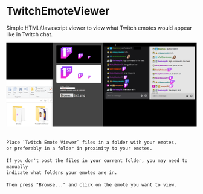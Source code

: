 # TwitchEmoteViewer
Simple HTML/Javascript viewer to view what Twitch emotes would appear like in Twitch chat.

<img src="https://github.com/warrenarea/TwitchEmoteViewer/blob/main/HowTo.png"></img>

```

Place `Twitch Emote Viewer` files in a folder with your emotes,
or preferably in a folder in proximity to your emotes. 

If you don't post the files in your current folder, you may need to manually
indicate what folders your emotes are in. 

Then press "Browse..." and click on the emote you want to view.

```
